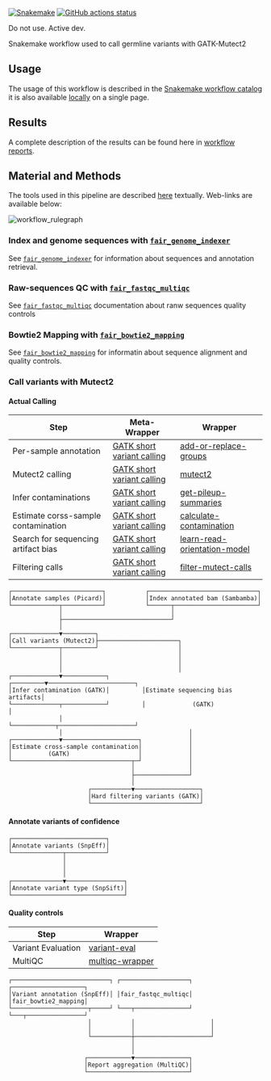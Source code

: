 [![Snakemake](https://img.shields.io/badge/snakemake-≥7.29.0-brightgreen.svg)](https://snakemake.github.io)
[![GitHub actions status](https://github.com/tdayris/fair_gatk_mutext2/workflows/Tests/badge.svg)](https://github.com/tdayris/fair_gatk_mutext2/actions?query=branch%3Amain+workflow%3ATests)

Do not use. Active dev.

Snakemake workflow used to call germline variants with GATK-Mutect2

## Usage

The usage of this workflow is described in the [Snakemake workflow catalog](https://snakemake.github.io/snakemake-workflow-catalog?usage=tdayris/fair_gatk_mutext2) 
it is also available [locally](https://github.com/tdayris/fair_gatk_mutext2/blob/main/workflow/report/usage.rst) on a single page.
 
## Results

A complete description of the results can be found here in [workflow reports](https://github.com/tdayris/fair_gatk_mutext2/blob/main/workflow/report/results.rst).

## Material and Methods

The tools used in this pipeline are described [here](https://github.com/tdayris/fair_gatk_mutext2/blob/main/workflow/report/material_methods.rst) textually. Web-links are available below:

![workflow_rulegraph](dag.png)

### Index and genome sequences with [`fair_genome_indexer`](https://github.com/tdayris/fair_genome_indexer/tree/main)

See [`fair_genome_indexer`](https://github.com/tdayris/fair_genome_indexer/tree/main) for information about sequences and annotation retrieval.

### Raw-sequences QC with [`fair_fastqc_multiqc`](https://github.com/tdayris/fair_fastqc_multiqc/)

See  [`fair_fastqc_multiqc`](https://github.com/tdayris/fair_fastqc_multiqc/) documentation about ranw sequences quality controls

### Bowtie2 Mapping with [`fair_bowtie2_mapping`](https://github.com/tdayris/fair_bowtie2_mapping/tree/main)

See [`fair_bowtie2_mapping`](https://github.com/tdayris/fair_bowtie2_mapping/tree/main) for informatin about sequence alignment and quality controls.

### Call variants with Mutect2

#### Actual Calling

| Step                                | Meta-Wrapper                                                                                                               | Wrapper                                                                                                                          |
| ----------------------------------- | -------------------------------------------------------------------------------------------------------------------------- | -------------------------------------------------------------------------------------------------------------------------------- |
| Per-sample annotation               | [GATK short variant calling](https://snakemake-wrappers.readthedocs.io/en/v3.3.6/meta-wrappers/gatk_mutect2_calling.html) | [add-or-replace-groups](https://snakemake-wrappers.readthedocs.io/en/v3.3.6/wrappers/picard/addorreplacereadgroups.html)         |
| Mutect2 calling                     | [GATK short variant calling](https://snakemake-wrappers.readthedocs.io/en/v3.3.6/meta-wrappers/gatk_mutect2_calling.html) | [mutect2](https://snakemake-wrappers.readthedocs.io/en/v3.3.6/wrappers/gatk/mutect.html)                                         |
| Infer contaminations                | [GATK short variant calling](https://snakemake-wrappers.readthedocs.io/en/v3.3.6/meta-wrappers/gatk_mutect2_calling.html) | [get-pileup-summaries](https://snakemake-wrappers.readthedocs.io/en/v3.3.6/wrappers/gatk/getpileupsummaries.html)                |
| Estimate corss-sample contamination | [GATK short variant calling](https://snakemake-wrappers.readthedocs.io/en/v3.3.6/meta-wrappers/gatk_mutect2_calling.html) | [calculate-contamination](https://snakemake-wrappers.readthedocs.io/en/v3.3.6/wrappers/gatk/calculatecontamination.html)         |
| Search for sequencing artifact bias | [GATK short variant calling](https://snakemake-wrappers.readthedocs.io/en/v3.3.6/meta-wrappers/gatk_mutect2_calling.html) | [learn-read-orientation-model](https://snakemake-wrappers.readthedocs.io/en/v3.3.6/wrappers/gatk/learnreadorientationmodel.html) |
| Filtering calls                     | [GATK short variant calling](https://snakemake-wrappers.readthedocs.io/en/v3.3.6/meta-wrappers/gatk_mutect2_calling.html) | [filter-mutect-calls](https://snakemake-wrappers.readthedocs.io/en/v3.3.6/wrappers/gatk/filtermutectcalls.html)                  |


```
┌─────────────────────────┐           ┌──────────────────────────────┐   
│Annotate samples (Picard)│           │Index annotated bam (Sambamba)│   
└─────────────┬───────────┘           └──────┬───────────────────────┘   
              │                              │                           
              ├──────────────────────────────┘                           
              │                                                          
┌─────────────▼─────────┐                                                
│Call variants (Mutect2)├──────────────────────┐                         
└─────────────┬─────────┘                      │                         
              │                                │                         
              │                                │                         
              │                                │                         
┌─────────────▼────────────┐         ┌─────────▼────────────────────────┐
│Infer contamination (GATK)│         │Estimate sequencing bias artifacts│
└─────────────┬────────────┘         │             (GATK)               │
              │                      └────────────┬─────────────────────┘
              │                                   │                      
┌─────────────▼─────────────────────┐             │                      
│Estimate cross-sample contamination│             │                      
│          (GATK)                   │             │                      
└─────────────────────────────────┬─┘             │                      
                                  │               │                      
                                  ├───────────────┘                      
                                  │                                      
                      ┌───────────▼──────────────────┐                   
                      │Hard filtering variants (GATK)│                   
                      └──────────────────────────────┘                   
```

#### Annotate variants of confidence

```
┌──────────────────────────┐     
│Annotate variants (SnpEff)│     
└──────────────┬───────────┘     
               │                 
               │                 
               │                 
┌──────────────▼────────────────┐
│Annotate variant type (SnpSift)│
└───────────────────────────────┘
```


#### Quality controls

| Step               | Wrapper                                                                                            |
| ------------------ | -------------------------------------------------------------------------------------------------- |
| Variant Evaluation | [variant-eval](https://snakemake-wrappers.readthedocs.io/en/v3.3.6/wrappers/gatk/varianteval.html) |
| MultiQC            | [multiqc-wrapper](https://snakemake-wrappers.readthedocs.io/en/v3.3.6/wrappers/multiqc.html)       |

```
┌───────────────────────────┐ ┌───────────────────┐ ┌────────────────────┐
│Variant annotation (SnpEff)│ │fair_fastqc_multiqc│ │fair_bowtie2_mapping│
└─────────────────────┬─────┘ └───┬───────────────┘ └───┬────────────────┘
                      │           │                     │                 
                      │           │                     │                 
                      └───────────┼─────────────────────┘                 
                                  │                                       
                                  │                                       
                     ┌────────────▼───────────────┐                       
                     │Report aggregation (MultiQC)│                       
                     └────────────────────────────┘                       
```
